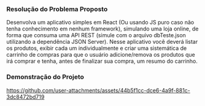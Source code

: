### Resolução do Problema Proposto

Desenvolva um aplicativo simples em React (Ou usando JS puro caso não tenha
conhecimento em nenhum framework), simulando uma loja online, de forma que
consuma uma API REST (simule com o arquivo dbTeste.json utilizando a dependência
JSON Server). Nesse aplicativo você deverá listar os produtos, exibir cada um
individualmente e criar uma sistemática de carrinho de compras para que o usuário
adicione/remova os produtos que irá comprar e tenha, antes de finalizar sua compra,
um resumo do carrinho.

### Demonstração do Projeto

https://github.com/user-attachments/assets/44b5f1cc-dce6-4a9f-881c-3dc8472bd719

